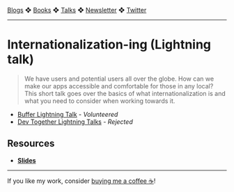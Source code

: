 [Blogs](../blogs.md) ❖ [Books](../books.md) ❖ [Talks](../talks.md) ❖ [Newsletter](https://tinyletter.com/vgonda) ❖ [Twitter](https://twitter.com/TTGonda)

---

# Internationalization-ing (Lightning talk)

> We have users and potential users all over the globe. How can we make our apps accessible and comfortable for those in any local? This short talk goes over the basics of what internationalization is and what you need to consider when working towards it.

-   [Buffer Lightning Talk](https://buffer.com/) - _Volunteered_
-   [Dev Together Lightning Talks](https://devtogether.co/) - _Rejected_

## Resources

-   **[Slides](https://speakerdeck.com/vgonda/internationalizationing)**

---

If you like my work, consider [buying me a coffee ☕](https://www.buymeacoffee.com/96JjLEW)!
